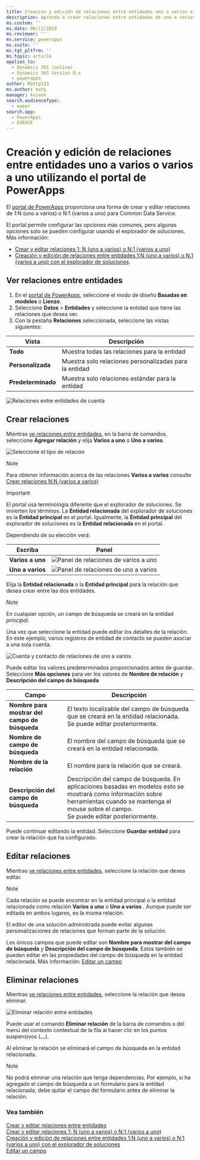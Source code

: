 ```yaml
---
title: Creación y edición de relaciones entre entidades uno a varios o varios a uno utilizando el portal de PowerApps | MicrosoftDocs
description: Aprenda a crear relaciones entre entidades de uno a varios o de varios a uno con el portal de PowerApps
ms.custom: ''
ms.date: 06/11/2018
ms.reviewer: ''
ms.service: powerapps
ms.suite: ''
ms.tgt_pltfrm: ''
ms.topic: article
applies_to:
  - Dynamics 365 (online)
  - Dynamics 365 Version 9.x
  - powerapps
author: Mattp123
ms.author: matp
manager: kvivek
search.audienceType:
  - maker
search.app:
  - PowerApps
  - D365CE
---
```

# <a name="create-and-edit-one-to-many-or-many-to-one-entity-relationships-using-powerapps-portal"></a>Creación y edición de relaciones entre entidades uno a varios o varios a uno utilizando el portal de PowerApps

El [portal de PowerApps](https://web.powerapps.com/?utm_source=padocs&utm_medium=linkinadoc&utm_campaign=referralsfromdoc) proporciona una forma de crear y editar relaciones de 1:N (uno a varios) o N:1 (varios a uno) para Common Data Service.

El portal permite configurar las opciones más comunes, pero algunas opciones solo se pueden configurar usando el explorador de soluciones. Más información: 
- [Crear y editar relaciones 1: N (uno a varios) o N:1 (varios a uno)](create-edit-1n-relationships.md)
- [Creación y edición de relaciones entre entidades 1:N (uno a varios) o N:1 (varios a uno) con el explorador de soluciones](create-edit-1n-relationships-solution-explorer.md).

## <a name="view-entity-relationships"></a>Ver relaciones entre entidades

1. En el [portal de PowerApps](https://web.powerapps.com/?utm_source=padocs&utm_medium=linkinadoc&utm_campaign=referralsfromdoc), seleccione el modo de diseño **Basadas en modelos** o **Lienzo**.
2. Seleccione **Datos** > **Entidades** y seleccione la entidad que tiene las relaciones que desea ver.
3. Con la pestaña **Relaciones** seleccionada, seleccione las vistas siguientes: 

 |Vista|Descripción|
 |--|--|
 |**Todo**| Muestra todas las relaciones para la entidad|
 |**Personalizada**|Muestra solo relaciones personalizadas para la entidad|
 |**Predeterminado**|Muestra solo relaciones estándar para la entidad|
<!-- TODO: What is the actual difference between All and Default? -->

![Relaciones entre entidades de cuenta](media/view-account-relationships-portal.png)

## <a name="create-relationships"></a>Crear relaciones

Mientras [ve relaciones entre entidades](#view-entity-relationships), en la barra de comandos, seleccione **Agregar relación** y elija **Varios a uno** o **Uno a varios**.

![Seleccione el tipo de relación](media/add-relationship-menu-portal.png)

> [!NOTE]
> Para obtener información acerca de las relaciones **Varios a varios** consulte [Crear relaciones N:N (varios a varios)](create-edit-nn-relationships.md)

<!-- This may change going forward, but this is the way it is now. #2534972 -->
> [!Important]
> El portal usa terminología diferente que el explorador de soluciones. Se invierten los términos. La **Entidad relacionada** del explorador de soluciones es la **Entidad principal** en el portal. Igualmente, la **Entidad principal** del explorador de soluciones es la **Entidad relacionada** en el portal.

Dependiendo de su elección verá:

<!-- These are the correct screenshots from the UI as of 6/11/18 -->
|Escriba|Panel|
|--|--|
|**Varios a uno**|![Panel de relaciones de varios a uno](media/many-to-one-relationship-panel.png)|
|**Uno a varios**|![Panel de relaciones de uno a varios](media/one-to-many-relationship-panel.png)|

Elija la **Entidad relacionada** o la **Entidad principal** para la relación que desea crear entre las dos entidades. 

> [!NOTE]
> En cualquier opción, un campo de búsqueda se creará en la entidad *principal*.

Una vez que seleccione la entidad puede editar los detalles de la relación. En este ejemplo, varios registros de entidad de contacto se pueden asociar a una sola cuenta.

<!-- These are the correct screenshots from the UI as of 6/11/18 -->
![Cuenta y contacto de relaciones de uno a varios](media/One-to-many-account-contact.png)

Puede editar los valores predeterminados proporcionados antes de guardar. Seleccione **Más opciones** para ver los valores de **Nombre de relación** y **Descripción del campo de búsqueda**

|Campo|Descripción|
|--|--|
|**Nombre para mostrar del campo de búsqueda**|El texto localizable del campo de búsqueda que se creará en la entidad relacionada.<br />Se puede editar posteriormente.|
|**Nombre de campo de búsqueda**|El nombre del campo de búsqueda que se creará en la entidad relacionada.|
|**Nombre de la relación**|El nombre para la relación que se creará.|
|**Descripción del campo de búsqueda**|Descripción del campo de búsqueda. En aplicaciones basadas en modelos esto se mostrará como información sobre herramientas cuando se mantenga el mouse sobre el campo. <br />Se puede editar posteriormente.|

Puede continuar editando la entidad. Seleccione **Guardar entidad** para crear la relación que ha configurado.

## <a name="edit-relationships"></a>Editar relaciones

Mientras [ve relaciones entre entidades](#view-entity-relationships), seleccione la relación que desea editar.

> [!NOTE]
> Cada relación se puede encontrar en la entidad principal o la entidad relacionada como relación **Varios a uno** o **Uno a varios** . Aunque puede ser editada en ambos lugares, es la misma relación.
>
> El editor de una solución administrada puede evitar algunas personalizaciones de relaciones que forman parte de la solución.

Los únicos campos que puede editar son **Nombre para mostrar del campo de búsqueda** y **Descripción del campo de búsqueda**. Estos también se pueden editar en las propiedades del campo de búsqueda en la entidad relacionada. Más información: [Editar un campo](create-edit-field-portal.md#edit-a-field)

## <a name="delete-relationships"></a>Eliminar relaciones

Mientras [ve relaciones entre entidades](#view-entity-relationships), seleccione la relación que desea eliminar.

![Eliminar relación entre entidades](media/delete-entity-relationship-portal.png)

Puede usar el comando **Eliminar relación** de la barra de comandos o del menú del contexto contextual de la fila al hacer clic en los puntos suspensivos (**...**).

Al eliminar la relación se eliminará el campo de búsqueda en la entidad relacionada.

> [!NOTE]
> No podrá eliminar una relación que tenga dependencias. Por ejemplo, si ha agregado el campo de búsqueda a un formulario para la entidad relacionada, debe quitar el campo del formulario antes de eliminar la relación.

### <a name="see-also"></a>Vea también

[Crear y editar relaciones entre entidades](create-edit-entity-relationships.md)<br />
[Crear y editar relaciones 1: N (uno a varios) o N:1 (varios a uno)](create-edit-1n-relationships.md)<br />
[Creación y edición de relaciones entre entidades 1:N (uno a varios) o N:1 (varios a uno) con el explorador de soluciones](create-edit-1n-relationships-solution-explorer.md)<br />
[Editar un campo](create-edit-field-portal.md#edit-a-field)
